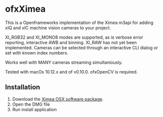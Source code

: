 # ofxXimea

This is a Openframeworks implementation of the Ximea m3api for adding xIQ and xIC machine vision cameras to your project.

XI_RGB32 and XI_MONO8 modes are supported, as is verbose error reporting, interactive AWB and binning.
XI_RAW has not yet been implemented. Cameras can be selected through an interactive CLI dialog or set with known index numbers.

Works well with MANY cameras streaming simultaniously.

Tested with macOs 10.12.x and of v0.10.0.
ofxOpenCV is required.


## Installation

1. Download the [Ximea OSX software package](http://www.ximea.com/support/wiki/apis/XIMEA_OSX_Software_Package).
2. Open the DMG file
3. Run install application
